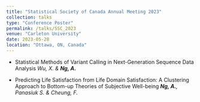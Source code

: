 ```yaml
---
title: "Statistical Society of Canada Annual Meeting 2023"
collection: talks
type: "Conference Poster"
permalink: /talks/SSC_2023
venue: "Carleton University"
date: 2023-05-28
location: "Ottawa, ON, Canada"
---
```


- Statistical Methods of Variant Calling in Next-Generation Sequence Data Analysis
  *Wu, X. & **Ng, A.***
  
- Predicting Life Satisfaction from Life Domain Satisfaction: A Clustering Approach to Bottom-up Theories of Subjective Well-being
  ***Ng, A.**, Panasiuk S. & Cheung, F.*
